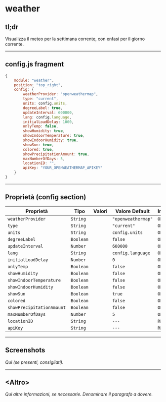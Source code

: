 # weather

## tl;dr

Visualizza il meteo per la settimana corrente,
con enfasi per il giorno corrente.

---

## config.js fragment

```js
{
    module: "weather",
    position: "top_right",
    config: {
        weatherProvider: "openweathermap",
        type: "current",
        units: config.units,
        degreeLabel: true,
        updateInterval: 600000,
        lang: config.language,
        initialLoadDelay: 1000,
        onlyTemp: false,
        showHumidity: true,
        showIndoorTemperature: true,
        showIndoorHumidity: true,
        showSun: true,
        colored: true,
        showPrecipitationAmount: true,
        maxNumberOfDays: 5,
        locationID: "",
        apiKey: "YOUR_OPENWEATHERMAP_APIKEY"
    }
}
```

---

## Proprietà (config section)

| Proprietà                 | Tipo      | Valori | Valore Default     | Inderogabilità | Descrizione |
| ------------------------- | --------- | ------ | ------------------ | -------------- | ----------- |
| `weatherProvider`         | `String`  |        | `"openweathermap"` | `OPTIONAL`     |             |
| `type`                    | `String`  |        | `"current"`        | `OPTIONAL`     |             |
| `units`                   | `String`  |        | `config.units`     | `OPTIONAL`     |             |
| `degreeLabel`             | `Boolean` |        | `false`            | `OPTIONAL`     |             |
| `updateInterval`          | `Number`  |        | `600000`           | `OPTIONAL`     |             |
| `lang`                    | `String`  |        | `config.language`  | `OPTIONAL`     |             |
| `initialLoadDelay`        | `Number`  |        | `0`                | `OPTIONAL`     |             |
| `onlyTemp`                | `Boolean` |        | `false`            | `OPTIONAL`     |             |
| `showHumidity`            | `Boolean` |        | `false`            | `OPTIONAL`     |             |
| `showIndoorTemperature`   | `Boolean` |        | `false`            | `OPTIONAL`     |             |
| `showIndoorHumidity`      | `Boolean` |        | `false`            | `OPTIONAL`     |             |
| `showSun`                 | `Boolean` |        | `true`             | `OPTIONAL`     |             |
| `colored`                 | `Boolean` |        | `false`            | `OPTIONAL`     |             |
| `showPrecipitationAmount` | `Boolean` |        | `false`            | `OPTIONAL`     |             |
| `maxNumberOfDays`         | `Number`  |        | `5`                | `OPTIONAL`     |             |
| `locationID`              | `String`  |        | `---`              | `REQUIRED`     |             |
| `apiKey`                  | `String`  |        | `---`              | `REQUIRED`     |             |

---

## Screenshots

_Qui (se presenti, consigliati)._

---

## \<Altro\>

_Qui altre informazioni, se necessarie. Denominare il paragrafo a dovere._

